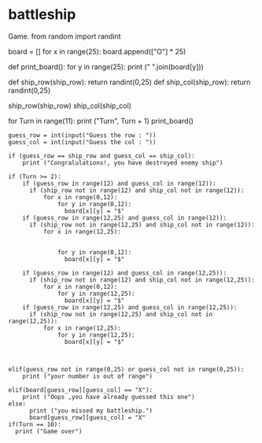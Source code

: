 # battleship
Game.
from random import randint



board = []
for x in range(25):
    board.append(["O"] * 25)


def print_board():
    for y in range(25):
       print (" ".join(board[y]))



def ship_row(ship_row):
  return randint(0,25)
def ship_col(ship_row):
  return randint(0,25)


ship_row(ship_row)
ship_col(ship_col)



for Turn in range(11):
    print ("Turn", Turn + 1)
    print_board()
    
    guess_row = int(input("Guess the row : "))
    guess_col = int(input("Guess the col : "))
    
    if (guess_row == ship_row and guess_col == ship_col):
        print ("Congralulations!, you have destroyed enemy ship")
        
    if (Turn >= 2):
        if (guess_row in range(12) and guess_col in range(12)):
          if (ship_row not in range(12) and ship_col not in range(12)):
              for x in range(0,12):
                  for y in range(0,12):
                    board[x][y] = "$"
        if (guess_row in range(12,25) and guess_col in range(12)):
          if (ship_row not in range(12,25) and ship_col not in range(12)):
              for x in range(12,25):
              
              
                  for y in range(0,12):
                    board[x][y] = "$"  
        
        if (guess_row in range(12) and guess_col in range(12,25)):
          if (ship_row not in range(12) and ship_col not in range(12,25)):
              for x in range(0,12):
                  for y in range(12,25):
                    board[x][y] = "$"
        if (guess_row in range(12,25) and guess_col in range(12,25)):
          if (ship_row not in range(12,25) and ship_col not in range(12,25)):
              for x in range(12,25):
                  for y in range(12,25):
                    board[x][y] = "$"              

    
    
    elif(guess_row not in range(0,25) or guess_col not in range(0,25)):
        print ("your number is out of range")
      
    elif(board[guess_row][guess_col] == "X"):
        print ("Oops ,you have already guessed this one")
    else:
          print ("you missed my battleship.")
          board[guess_row][guess_col] = "X"
    if(Turn == 10):
      print ("Game over")  
      
